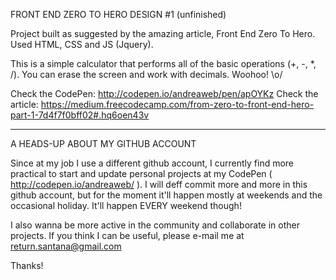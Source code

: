 FRONT END ZERO TO HERO DESIGN #1 (unfinished)

Project built as suggested by the amazing article, Front End Zero To Hero. Used HTML, CSS and JS (Jquery).

This is a simple calculator that performs all of the basic operations (+, -, *, /). You can erase the screen and work with decimals. Woohoo! \o/

Check the CodePen: http://codepen.io/andreaweb/pen/apOYKz
Check the article: https://medium.freecodecamp.com/from-zero-to-front-end-hero-part-1-7d4f7f0bff02#.hq6oen43v

--------------------


A HEADS-UP ABOUT MY GITHUB ACCOUNT

Since at my job I use a different github account, I currently find more practical to start and update personal projects at my CodePen ( http://codepen.io/andreaweb/ ). I will deff commit more and more in this github account, but for the moment it'll happen mostly at weekends and the occasional holiday. It'll happen EVERY weekend though!

I also wanna be more active in the community and collaborate in other projects. If you think I can be useful, please e-mail me at return.santana@gmail.com

Thanks!
